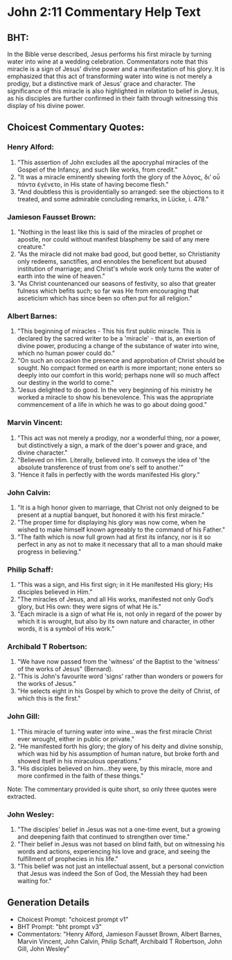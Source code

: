 # John 2:11 Commentary Help Text

## BHT:
In the Bible verse described, Jesus performs his first miracle by turning water into wine at a wedding celebration. Commentators note that this miracle is a sign of Jesus' divine power and a manifestation of his glory. It is emphasized that this act of transforming water into wine is not merely a prodigy, but a distinctive mark of Jesus' grace and character. The significance of this miracle is also highlighted in relation to belief in Jesus, as his disciples are further confirmed in their faith through witnessing this display of his divine power.

## Choicest Commentary Quotes:
### Henry Alford:
1. "This assertion of John excludes all the apocryphal miracles of the Gospel of the Infancy, and such like works, from credit."
2. "It was a miracle eminently shewing forth the glory of the λόγος, διʼ οὗ πάντα ἐγένετο, in His state of having become flesh."
3. "And doubtless this is providentially so arranged: see the objections to it treated, and some admirable concluding remarks, in Lücke, i. 478."

### Jamieson Fausset Brown:
1. "Nothing in the least like this is said of the miracles of prophet or apostle, nor could without manifest blasphemy be said of any mere creature."
2. "As the miracle did not make bad good, but good better, so Christianity only redeems, sanctifies, and ennobles the beneficent but abused institution of marriage; and Christ's whole work only turns the water of earth into the wine of heaven."
3. "As Christ countenanced our seasons of festivity, so also that greater fulness which befits such; so far was He from encouraging that asceticism which has since been so often put for all religion."

### Albert Barnes:
1. "This beginning of miracles - This his first public miracle. This is declared by the sacred writer to be a 'miracle' - that is, an exertion of divine power, producing a change of the substance of water into wine, which no human power could do." 
2. "On such an occasion the presence and approbation of Christ should be sought. No compact formed on earth is more important; none enters so deeply into our comfort in this world; perhaps none will so much affect our destiny in the world to come." 
3. "Jesus delighted to do good. In the very beginning of his ministry he worked a miracle to show his benevolence. This was the appropriate commencement of a life in which he was to go about doing good."

### Marvin Vincent:
1. "This act was not merely a prodigy, nor a wonderful thing, nor a power, but distinctively a sign, a mark of the doer's power and grace, and divine character."
2. "Believed on Him. Literally, believed into. It conveys the idea of 'the absolute transference of trust from one's self to another.'"
3. "Hence it falls in perfectly with the words manifested His glory."

### John Calvin:
1. "It is a high honor given to marriage, that Christ not only deigned to be present at a nuptial banquet, but honored it with his first miracle."
2. "The proper time for displaying his glory was now come, when he wished to make himself known agreeably to the command of his Father."
3. "The faith which is now full grown had at first its infancy, nor is it so perfect in any as not to make it necessary that all to a man should make progress in believing."

### Philip Schaff:
1. "This was a sign, and His first sign; in it He manifested His glory; His disciples believed in Him." 
2. "The miracles of Jesus, and all His works, manifested not only God’s glory, but His own: they were signs of what He is."
3. "Each miracle is a sign of what He is, not only in regard of the power by which it is wrought, but also by its own nature and character, in other words, it is a symbol of His work."

### Archibald T Robertson:
1. "We have now passed from the 'witness' of the Baptist to the 'witness' of the works of Jesus" (Bernard).
2. "This is John's favourite word 'signs' rather than wonders or powers for the works of Jesus."
3. "He selects eight in his Gospel by which to prove the deity of Christ, of which this is the first."

### John Gill:
1. "This miracle of turning water into wine...was the first miracle Christ ever wrought, either in public or private."
2. "He manifested forth his glory; the glory of his deity and divine sonship, which was hid by his assumption of human nature, but broke forth and showed itself in his miraculous operations."
3. "His disciples believed on him...they were, by this miracle, more and more confirmed in the faith of these things."

Note: The commentary provided is quite short, so only three quotes were extracted.

### John Wesley:
1. "The disciples' belief in Jesus was not a one-time event, but a growing and deepening faith that continued to strengthen over time."
2. "Their belief in Jesus was not based on blind faith, but on witnessing his words and actions, experiencing his love and grace, and seeing the fulfillment of prophecies in his life."
3. "This belief was not just an intellectual assent, but a personal conviction that Jesus was indeed the Son of God, the Messiah they had been waiting for."


## Generation Details
- Choicest Prompt: "choicest prompt v1"
- BHT Prompt: "bht prompt v3"
- Commentators: "Henry Alford, Jamieson Fausset Brown, Albert Barnes, Marvin Vincent, John Calvin, Philip Schaff, Archibald T Robertson, John Gill, John Wesley"

